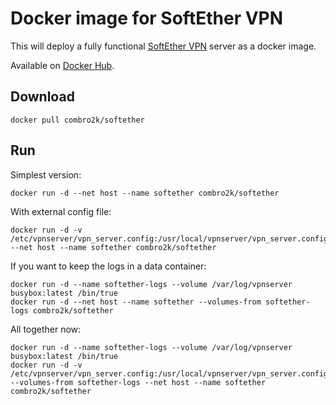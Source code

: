 # Docker image for SoftEther VPN

This will deploy a fully functional [SoftEther VPN](https://www.softether.org) server as a docker image.

Available on [Docker Hub](https://registry.hub.docker.com/u/combro2k/softether/).

## Download

    docker pull combro2k/softether

## Run

Simplest version:

    docker run -d --net host --name softether combro2k/softether

With external config file:

    docker run -d -v /etc/vpnserver/vpn_server.config:/usr/local/vpnserver/vpn_server.config --net host --name softether combro2k/softether

If you want to keep the logs in a data container:

    docker run -d --name softether-logs --volume /var/log/vpnserver busybox:latest /bin/true
    docker run -d --net host --name softether --volumes-from softether-logs combro2k/softether

All together now:

    docker run -d --name softether-logs --volume /var/log/vpnserver busybox:latest /bin/true
    docker run -d -v /etc/vpnserver/vpn_server.config:/usr/local/vpnserver/vpn_server.config --volumes-from softether-logs --net host --name softether combro2k/softether

